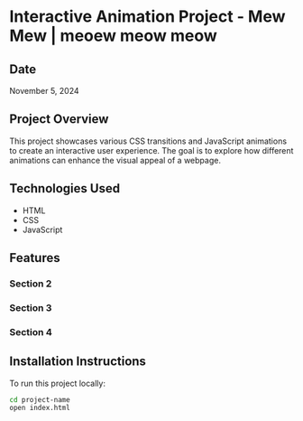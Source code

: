 # Interactive Animation Project - Mew Mew | meoew meow meow

## Date

November 5, 2024

## Project Overview

This project showcases various CSS transitions and JavaScript animations to create an interactive user experience. The goal is to explore how different animations can enhance the visual appeal of a webpage.

## Technologies Used

- HTML
- CSS
- JavaScript

## Features

### Section 2

### Section 3

### Section 4

## Installation Instructions

To run this project locally:

```bash
cd project-name
open index.html
```
